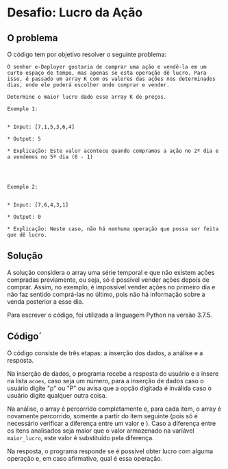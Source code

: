 # Desafio: Lucro da Ação

## O problema
O código tem por objetivo resolver o seguinte problema:

```
O senhor e-Deployer gostaria de comprar uma ação e vendê-la em um curto espaço de tempo, mas apenas se esta operação dê lucro. Para isso, é passado um array K com os valores das ações nos determinados dias, onde ele poderá escolher onde comprar e vender.

Determine o maior lucro dado esse array K de preços.

Exemplo 1:


* Input: [7,1,5,3,6,4]

* Output: 5

* Explicação: Este valor acontece quando compramos a ação no 2º dia e a vendemos no 5º dia (6 - 1)




Exemplo 2:


* Input: [7,6,4,3,1]

* Output: 0

* Explicação: Neste caso, não há nenhuma operação que possa ser feita que dê lucro.
```

## Solução

A solução considera o array uma série temporal e que não existem ações compradas previamente, ou seja, só é possivel vender ações depois de comprar. Assim, no exemplo, é impossível vender ações no primeiro dia e não faz sentido comprá-las no último, pois não há informação sobre a venda posterior a esse dia.

Para escrever o código, foi utilizada a linguagem Python na versão 3.7.5.

## Código´

O código consiste de três etapas: a inserção dos dados, a análise e a resposta.

Na inserção de dados, o programa recebe a resposta do usuário e a insere na lista `acoes`, caso seja um número, para a inserção de dados caso o usuário digite "p" ou "P" ou avisa que a opção digitada é inválida caso o usuário digite qualquer outra coisa.

Na análise, o array é percorrido completamente e, para cada item, o array é novamente percorrido, somente a partir do item seguinte (pois só é necessário verificar a diferença entre um valor e ). Caso a diferença entre os itens analisados seja maior que o valor armazenado na variável `maior_lucro`, este valor é substituído pela diferença. 

Na resposta, o programa responde se é possível obter lucro com alguma operação e, em caso afirmativo, qual é essa operação.